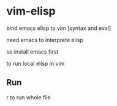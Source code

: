 # vim-elisp

bind emacs elisp to vim [syntax and eval]

need emacs to interprete elisp

so install emacs first

<C-x><C-e> to run local elisp in vim

## Run

<leader>r to run whole file 
